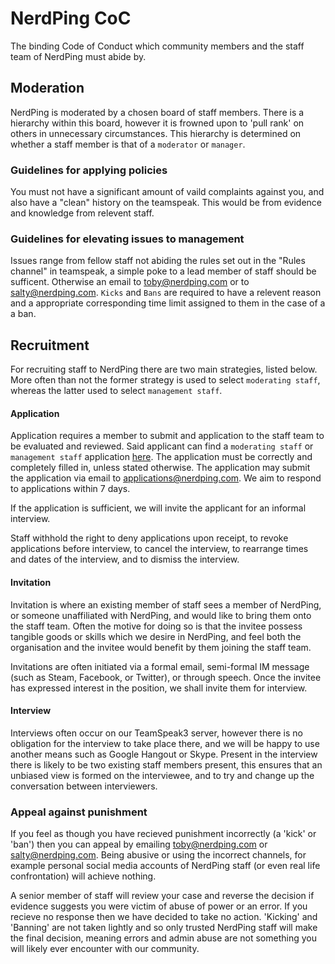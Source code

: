 # NerdPing CoC
The binding Code of Conduct which community members and the staff team of NerdPing must abide by.

## Moderation
NerdPing is moderated by a chosen board of staff members. There is a hierarchy within this board, however it is frowned upon to 'pull rank' on others in unnecessary circumstances. This hierarchy is determined on whether a staff member is that of a `moderator` or `manager`.

### Guidelines for applying policies
You must not have a significant amount of vaild complaints against you, and also have a "clean" history on the teamspeak. This would be from evidence and knowledge from relevent staff. 

### Guidelines for elevating issues to management
Issues range from fellow staff not abiding the rules set out in the "Rules channel" in teamspeak, a simple poke to a lead member of staff should be sufficent. Otherwise an email to [toby@nerdping.com](mail-to://toby@nerdping.com) or to [salty@nerdping.com](mail-to://salty@nerdping.com). `Kicks` and `Bans` are required to have a relevent reason and a appropriate corresponding time limit assigned to them in the case of a a ban.


## Recruitment
For recruiting staff to NerdPing there are two main strategies, listed below. More often than not the former strategy is used to select `moderating staff`, whereas the latter used to select `management staff`.

#### Application
Application requires a member to submit and application to the staff team to be evaluated and reviewed. Said applicant can find a `moderating staff` or `management staff` application [here](https://github.com/nerdping/forms). The application must be correctly and completely filled in, unless stated otherwise. The application may submit the application via email to [applications@nerdping.com](mail-to://applications@nerdping.com). We aim to respond to applications within 7 days.

If the application is sufficient, we will invite the applicant for an informal interview.

Staff withhold the right to deny applications upon receipt, to revoke applications before interview, to cancel the interview, to rearrange times and dates of the interview, and to dismiss the interview.

#### Invitation
Invitation is where an existing member of staff sees a member of NerdPing, or someone unaffiliated with NerdPing, and would like to bring them onto the staff team. Often the motive for doing so is that the invitee possess tangible goods or skills which we desire in NerdPing, and feel both the organisation and the invitee would benefit by them joining the staff team.

Invitations are often initiated via a formal email, semi-formal IM message (such as Steam, Facebook, or Twitter), or through speech. Once the invitee has expressed interest in the position, we shall invite them for interview.

#### Interview
Interviews often occur on our TeamSpeak3 server, however there is no obligation for the interview to take place there, and we will be happy to use another means such as Google Hangout or Skype. Present in the interview there is likely to be two existing staff members present, this ensures that an unbiased view is formed on the interviewee, and to try and change up the conversation between interviewers.

### Appeal against punishment
If you feel as though you have recieved punishment incorrectly (a 'kick' or 'ban') then you can appeal by emailing [toby@nerdping.com](mail-to://toby@nerdping.com) or [salty@nerdping.com](mail-to://salty@nerdping.com). Being abusive or using the incorrect channels, for example personal social media accounts of NerdPing staff (or even real life confrontation) will achieve nothing.

A senior member of staff will review your case and reverse the decision if evidence suggests you were victim of abuse of power or an error. If you recieve no response then we have decided to take no action. 'Kicking' and 'Banning' are not taken lightly and so only trusted NerdPing staff will make the final decision, meaning errors and admin abuse are not something you will likely ever encounter with our community.
